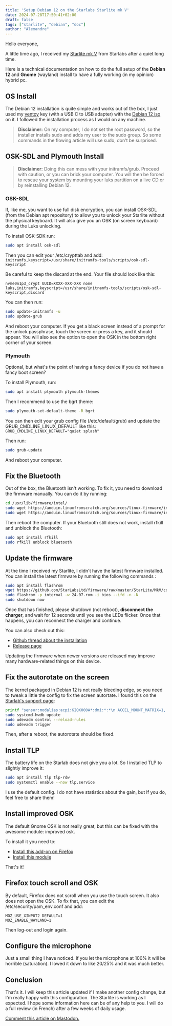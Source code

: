 ```yaml
---
title: 'Setup Debian 12 on the Starlabs Starlite mk V'
date: 2024-07-28T17:50:41+02:00
draft: false
tags: ["starlite", "debian", "doc"]
author: "Alexandre"
---
```


Hello everyone, 

A little time ago, I received my [Starlite mk V](https://fr.starlabs.systems/pages/starlite) from Starlabs after a quiet long time.

Here is a technical documentation on how to do the full setup of the **Debian 12** and **Gnome** (wayland) install to have a fully working (in my opinion) hybrid pc.

## OS Install 

The Debian 12 installation is quite simple and works out of the box, I just used my [ventoy](https://www.ventoy.net/en/index.html) key (with a USB C to USB adapter) with the [Debian 12 iso](https://www.debian.org/download) on it. I followed the installation process as I would on any machine.

> **Disclaimer:** On my computer, I do not set the root password, so the installer installs sudo and adds my user to the sudo group. So some commands in the flowing article will use sudo, don't be surprised.

## OSK-SDL and Plymouth Install

> **Disclaimer:** Doing this can mess with your initramfs/grub. Proceed with caution, or you can brick your computer. You will then be forced to rescue your system by mounting your luks partition on a live CD or by reinstalling Debian 12.

### OSK-SDL

If, like me, you want to use full disk encryption, you can install OSK-SDL (from the Debian apt repository) to allow you to unlock your Starlite without the physical keyboard. It will also give you an OSK (on screen keyboard) during the Luks unlocking.

To install OSK-SDK run:
```bash
sudo apt install osk-sdl
```
Then you can edit your /etc/crypttab and add: `initramfs,keyscript=/usr/share/initramfs-tools/scripts/osk-sdl-keyscript`

Be careful to keep the discard at the end. Your file should look like this:
```
nvme0n1p3_crypt UUID=XXXX-XXX-XXX none luks,initramfs,keyscript=/usr/share/initramfs-tools/scripts/osk-sdl-keyscript,discard
```

You can then run:
```bash
sudo update-initramfs -u
sudo update-grub
```

And reboot your computer. If you get a black screen instead of a prompt for the unlock passphrase, touch the screen or press a key, and it should appear. You will also see the option to open the OSK in the bottom right corner of your screen.

### Plymouth 

Optional, but what's the point of having a fancy device if you do not have a fancy boot screen?

To install Plymouth, run:
```bash
sudo apt install plymouth plymouth-themes
```

Then I recommend to use the bgrt theme:
```bash
sudo plymouth-set-default-theme -R bgrt
```

You can then edit your grub config file (/etc/default/grub) and update the GRUB_CMDLINE_LINUX_DEFAULT like this: `GRUB_CMDLINE_LINUX_DEFAULT="quiet splash"`

Then run:
```bash
sudo grub-update
```

And reboot your computer.

## Fix the Bluetooth 

Out of the box, the Bluetooth isn't working. To fix it, you need to download the firmware manually. You can do it by running:

```bash
cd /usr/lib/firmware/intel/
sudo wget https://anduin.linuxfromscratch.org/sources/linux-firmware/intel/ibt-0040-2120.ddc 
sudo wget https://anduin.linuxfromscratch.org/sources/linux-firmware/intel/ibt-0040-2120.sfi
```

Then reboot the computer. If your Bluetooth still does not work, install rfkill and unblock the Bluetooth:
```bash
sudo apt install rfkill
sudo rfkill unblock bluetooth
```

## Update the firmware 

At the time I received my Starlite, I didn't have the latest firmware installed. You can install the latest firmware by running the following commands :
```bash
sudo apt install flashrom
wget https://github.com/StarLabsLtd/firmware/raw/master/StarLite/MkV/coreboot/24.07/24.07.rom
sudo flashrom -p internal -w 24.07.rom -i bios --ifd -n -N
sudo shutdown now
```

Once that has finished, please shutdown (not reboot), **disconnect the charger**, and wait for 12 seconds until you see the LEDs flicker. Once that happens, you can reconnect the charger and continue.

You can also check out this:
- [Github thread about the installation](https://github.com/StarLabsLtd/firmware/issues/184)
- [Release page](https://github.com/StarLabsLtd/firmware/tree/master/StarLite/MkV/coreboot) 

Updating the firmware when newer versions are released may improve many hardware-related things on this device.

## Fix the autorotate on the screen 

The kernel packaged in Debian 12 is not really bleeding edge, so you need to tweak a little the config to fix the screen autortate. I found this on the [Starlab's support page](https://support.starlabs.systems/kb/guides/starlite-fixing-rotation-on-older-kernel):
```bash
printf "sensor:modalias:acpi:KIOX000A*:dmi:*:*\n ACCEL_MOUNT_MATRIX=1, 0, 0; 0, -1, 0; 0, 0, 1;\n ACCEL_LOCATION=display\n" | sudo tee /etc/udev/hwdb.d/21-kiox000a.hwdb
sudo systemd-hwdb update
sudo udevadm control --reload-rules 
sudo udevadm trigger
```
Then, after a reboot, the autorotate should be fixed.

## Install TLP

The battery life on the Starlab does not give you a lot. So I installed TLP to slightly improve it: 
```bash
sudo apt install tlp tlp-rdw
sudo systemctl enable --now tlp.service
```

I use the default config. I do not have statistics about the gain, but If you do, feel free to share them!

## Install improved OSK

The default Gnome OSK is not really great, but this can be fixed with the awesome module: improved osk.

To install it you need to:
- [Install this add-on on Firefox](https://addons.mozilla.org/en-US/firefox/addon/gnome-shell-integration/) 
- [Install this module](https://extensions.gnome.org/extension/4413/improved-osk/) 

That's it!

## Firefox touch scroll and OSK

By default, Firefox does not scroll when you use the touch screen. It also does not open the OSK. To fix that, you can edit the /etc/security/pam_env.conf and add:
```
MOZ_USE_XINPUT2 DEFAULT=1
MOZ_ENABLE_WAYLAND=1
```
Then log-out and login again.

## Configure the microphone

Just a small thing I have noticed. If you let the microphone at 100% it will be horrible (saturation). I lowed it down to like 20/25% and it was much better.

## Conclusion 

That's it. I will keep this article updated if I make another config change, but I'm really happy with this configuration. The Starlite is working as I expected. I hope some information here can be of any help to you. I will do a full review (in French) after a few weeks of daily usage.

[Comment this article on Mastodon.](https://h4.io/@wazaby/112864930116715898)
